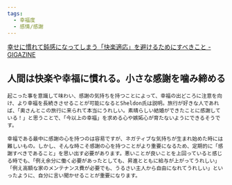 ```yaml
---
tags:
  - 幸福度
  - 感情/感謝
---
```

[幸せに慣れて鈍感になってしまう「快楽適応」を避けるためにすべきこと - GIGAZINE](https://gigazine.net/news/20181227-brain-joy-out-of-good-news/)

## 人間は快楽や幸福に慣れる。小さな感謝を噛み締める

```
起こった事を意識して味わい、感謝の気持ちを持つことによって、幸福の出どころに注意を向け、より幸福を長続きさせることが可能になるとSheldon氏は説明。旅行が好きな人であれば、「奥さんとこの旅行に来られて本当にうれしい。素晴らしい結婚ができたことに感謝している！」と思うことで、「今以上の幸福」を求める心や嫉妬心が育たないようにできるそうです。  
  
幸福である最中に感謝の心を持つのは容易ですが、ネガティブな気持ちが生まれ始めた時には難しいもの。しかし、そんな時こそ感謝の心を持つことがより重要になるため、定期的に「感謝すべきであること」を思い出す必要があります。悪いことが良いことを上回っていると感じる時でも、「例え余分に働く必要があったとしても、昇進とともに給与が上がってうれしい」「例え高額な家のメンテナンス費が必要でも、うるさい主人から自由になれてうれしい」といったように、自分に言い聞かせることが重要になります。
```

